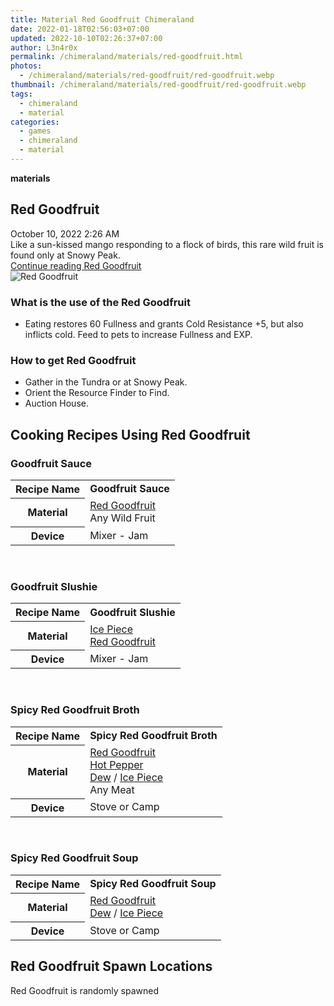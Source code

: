 ```yaml
---
title: Material Red Goodfruit Chimeraland
date: 2022-01-18T02:56:03+07:00
updated: 2022-10-10T02:26:37+07:00
author: L3n4r0x
permalink: /chimeraland/materials/red-goodfruit.html
photos:
  - /chimeraland/materials/red-goodfruit/red-goodfruit.webp
thumbnail: /chimeraland/materials/red-goodfruit/red-goodfruit.webp
tags:
  - chimeraland
  - material
categories:
  - games
  - chimeraland
  - material
---
```


<link
  rel="stylesheet"
  href="https://rawcdn.githack.com/dimaslanjaka/Web-Manajemen/870a349/css/bootstrap-5-3-0-alpha3-wrapper.css"
/>
<section id="bootstrap-wrapper">
  <div data-bs-theme="dark">
    <div
      class="row g-0 border rounded overflow-hidden flex-md-row mb-4 shadow-sm position-relative bg-dark text-light"
    >
      <div class="col p-4 d-flex flex-column position-static">
        <strong class="d-inline-block mb-2 text-success">materials</strong>
        <h2 class="mb-0">Red Goodfruit</h2>
        <div class="mb-1 text-muted">October 10, 2022 2:26 AM</div>
        <div class="mb-2 border p-1">
          Like a sun-kissed mango responding to a flock of birds, this rare wild
          fruit is found only at Snowy Peak.
        </div>
        <a
          href="/chimeraland/materials/red-goodfruit.html"
          class="stretched-link d-none text-primary"
          >Continue reading Red Goodfruit</a
        >
      </div>
      <div class="col-auto d-none d-md-block d-lg-block">
        <img
          src="https://www.webmanajemen.com/chimeraland/materials/red-goodfruit/red-goodfruit.webp"
          alt="Red Goodfruit"
        />
      </div>
    </div>
    <div class="row">
      <div class="col-lg-6 col-12 mb-2">
        <div class="card">
          <div class="card-body">
            <h3 class="card-title">What is the use of the Red Goodfruit</h3>
            <div class="card-text">
              <ul>
                <li>
                  Eating restores 60 Fullness and grants Cold Resistance +5, but
                  also inflicts cold. Feed to pets to increase Fullness and EXP.
                </li>
              </ul>
            </div>
          </div>
        </div>
      </div>
      <div class="col-lg-6 col-12 mb-2">
        <div class="card">
          <div class="card-body">
            <h3 class="card-title">How to get Red Goodfruit</h3>
            <div class="card-text">
              <ul>
                <li>Gather in the Tundra or at Snowy Peak.</li>
                <li>Orient the Resource Finder to Find.</li>
                <li>Auction House.</li>
              </ul>
            </div>
          </div>
        </div>
      </div>
      <div class="col-12 mb-2">
        <h2 id="cookable">Cooking Recipes Using Red Goodfruit</h2>
        <div id="recipe-goodfruit-sauce">
          <h3 id="item-goodfruit-sauce">Goodfruit Sauce</h3>
          <div class="mb-2">
            <table class="table">
              <tr>
                <th>Recipe Name</th>
                <td><b>Goodfruit Sauce</b></td>
              </tr>
              <tr>
                <th>Material</th>
                <td>
                  <a
                    class="text-decoration-none text-primary"
                    href="/chimeraland/materials/red-goodfruit.html"
                    >Red Goodfruit</a
                  ><br />Any Wild Fruit
                </td>
              </tr>
              <tr>
                <th>Device</th>
                <td>Mixer - Jam</td>
              </tr>
            </table>
          </div>
        </div>
        <br />
        <div id="recipe-goodfruit-slushie">
          <h3 id="item-goodfruit-slushie">Goodfruit Slushie</h3>
          <div class="mb-2">
            <table class="table">
              <tr>
                <th>Recipe Name</th>
                <td><b>Goodfruit Slushie</b></td>
              </tr>
              <tr>
                <th>Material</th>
                <td>
                  <a
                    class="text-decoration-none text-primary"
                    href="/chimeraland/materials/ice-piece.html"
                    >Ice Piece</a
                  ><br /><a
                    class="text-decoration-none text-primary"
                    href="/chimeraland/materials/red-goodfruit.html"
                    >Red Goodfruit</a
                  >
                </td>
              </tr>
              <tr>
                <th>Device</th>
                <td>Mixer - Jam</td>
              </tr>
            </table>
          </div>
        </div>
        <br />
        <div id="recipe-spicy-red-goodfruit-broth">
          <h3 id="item-spicy-red-goodfruit-broth">Spicy Red Goodfruit Broth</h3>
          <div class="mb-2">
            <table class="table">
              <tr>
                <th>Recipe Name</th>
                <td><b>Spicy Red Goodfruit Broth</b></td>
              </tr>
              <tr>
                <th>Material</th>
                <td>
                  <a
                    class="text-decoration-none text-primary"
                    href="/chimeraland/materials/red-goodfruit.html"
                    >Red Goodfruit</a
                  ><br /><a
                    class="text-decoration-none text-primary"
                    href="/chimeraland/materials/hot-pepper.html"
                    >Hot Pepper</a
                  ><br /><a
                    class="text-decoration-none text-primary"
                    href="/chimeraland/materials/dew.html"
                    >Dew</a
                  ><span> / </span
                  ><a
                    class="text-decoration-none text-primary"
                    href="/chimeraland/materials/ice-piece.html"
                    >Ice Piece</a
                  ><br />Any Meat
                </td>
              </tr>
              <tr>
                <th>Device</th>
                <td>Stove or Camp</td>
              </tr>
            </table>
          </div>
        </div>
        <br />
        <div id="recipe-spicy-red-goodfruit-soup">
          <h3 id="item-spicy-red-goodfruit-soup">Spicy Red Goodfruit Soup</h3>
          <div class="mb-2">
            <table class="table">
              <tr>
                <th>Recipe Name</th>
                <td><b>Spicy Red Goodfruit Soup</b></td>
              </tr>
              <tr>
                <th>Material</th>
                <td>
                  <a
                    class="text-decoration-none text-primary"
                    href="/chimeraland/materials/red-goodfruit.html"
                    >Red Goodfruit</a
                  ><br /><a
                    class="text-decoration-none text-primary"
                    href="/chimeraland/materials/dew.html"
                    >Dew</a
                  ><span> / </span
                  ><a
                    class="text-decoration-none text-primary"
                    href="/chimeraland/materials/ice-piece.html"
                    >Ice Piece</a
                  >
                </td>
              </tr>
              <tr>
                <th>Device</th>
                <td>Stove or Camp</td>
              </tr>
            </table>
          </div>
        </div>
      </div>
      <div class="col-12 mb-2">
        <h2>Red Goodfruit Spawn Locations</h2>
        <p>Red Goodfruit is randomly spawned</p>
      </div>
    </div>
  </div>
</section>